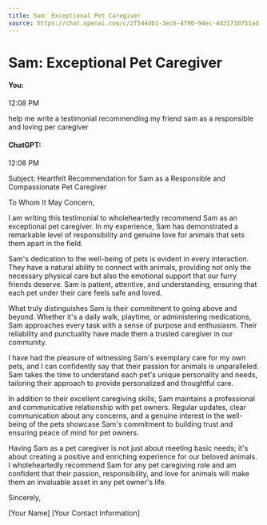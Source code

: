 ```yaml
---
title: Sam: Exceptional Pet Caregiver
source: https://chat.openai.com/c/2f544db1-3ec6-4f90-94ec-4d31710751ad
---
```


# Sam: Exceptional Pet Caregiver

#### You:
<time datetime="2024-02-08T17:08:15.029Z" title="2/8/2024, 12:08:15 PM">12:08 PM</time>

help me write a testimonial recommending my friend sam as a responsible and loving per caregiver

#### ChatGPT:
<time datetime="2024-02-08T17:08:26.167Z" title="2/8/2024, 12:08:26 PM">12:08 PM</time>

Subject: Heartfelt Recommendation for Sam as a Responsible and Compassionate Pet Caregiver

To Whom It May Concern,

I am writing this testimonial to wholeheartedly recommend Sam as an exceptional pet caregiver. In my experience, Sam has demonstrated a remarkable level of responsibility and genuine love for animals that sets them apart in the field.

Sam's dedication to the well-being of pets is evident in every interaction. They have a natural ability to connect with animals, providing not only the necessary physical care but also the emotional support that our furry friends deserve. Sam is patient, attentive, and understanding, ensuring that each pet under their care feels safe and loved.

What truly distinguishes Sam is their commitment to going above and beyond. Whether it's a daily walk, playtime, or administering medications, Sam approaches every task with a sense of purpose and enthusiasm. Their reliability and punctuality have made them a trusted caregiver in our community.

I have had the pleasure of witnessing Sam's exemplary care for my own pets, and I can confidently say that their passion for animals is unparalleled. Sam takes the time to understand each pet's unique personality and needs, tailoring their approach to provide personalized and thoughtful care.

In addition to their excellent caregiving skills, Sam maintains a professional and communicative relationship with pet owners. Regular updates, clear communication about any concerns, and a genuine interest in the well-being of the pets showcase Sam's commitment to building trust and ensuring peace of mind for pet owners.

Having Sam as a pet caregiver is not just about meeting basic needs; it's about creating a positive and enriching experience for our beloved animals. I wholeheartedly recommend Sam for any pet caregiving role and am confident that their passion, responsibility, and love for animals will make them an invaluable asset in any pet owner's life.

Sincerely,

\[Your Name]
\[Your Contact Information]
